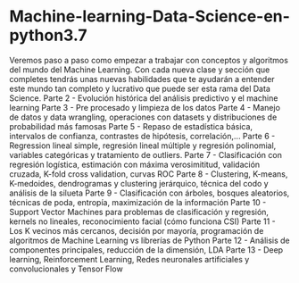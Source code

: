 # Machine-learning-Data-Science-en-python3.7



Veremos paso a paso como empezar a trabajar con conceptos y algoritmos del mundo del Machine Learning. Con cada nueva clase y sección que completes tendrás unas nuevas habilidades que te ayudarán a entender este mundo tan completo y lucrativo que puede ser esta rama del Data Science.
Parte 2 - Evolución histórica del análisis predictivo y el machine learning
Parte 3 - Pre procesado y limpieza de los datos 
Parte 4 - Manejo de datos y data wrangling, operaciones con datasets y distribuciones de probabilidad más famosas
Parte 5 - Repaso de estadística básica, intervalos de confianza, contrastes de hipótesis, correlación,...
Parte 6 - Regression lineal simple, regresión lineal múltiple y regresión polinomial, variables categóricas y tratamiento de outliers.
Parte 7 - Clasificación con regresión logística, estimación con máxima verosimititud, validación cruzada, K-fold cross validation, curvas ROC 
Parte 8 - Clustering, K-means, K-medoides, dendrogramas y clustering jerárquico, técnica del codo y análisis de la silueta
Parte 9 - Clasificación con árboles, bosques aleatorios, técnicas de poda, entropía, maximización de la información
Parte 10 - Support Vector Machines para problemas de clasificación y regresión, kernels no lineales, reconocimiento facial (cómo funciona CSI)
Parte 11 - Los K vecinos más cercanos, decisión por mayoría, programación de algoritmos de Machine Learning vs librerías de Python
Parte 12 - Análisis de componentes principales, reducción de la dimensión, LDA
Parte 13 - Deep learning, Reinforcement Learning, Redes neuronales artificiales y convolucionales y Tensor Flow
